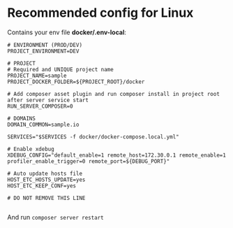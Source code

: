 Recommended config for Linux
===========================

Contains your env file **docker/.env-local**:
```dotenv
# ENVIRONMENT (PROD/DEV)
PROJECT_ENVIRONMENT=DEV

# PROJECT
# Required and UNIQUE project name
PROJECT_NAME=sample
PROJECT_DOCKER_FOLDER=${PROJECT_ROOT}/docker

# Add composer asset plugin and run composer install in project root after server service start
RUN_SERVER_COMPOSER=0

# DOMAINS
DOMAIN_COMMON=sample.io

SERVICES="$SERVICES -f docker/docker-compose.local.yml"

# Enable xdebug
XDEBUG_CONFIG="default_enable=1 remote_host=172.30.0.1 remote_enable=1 profiler_enable_trigger=0 remote_port=${DEBUG_PORT}"

# Auto update hosts file
HOST_ETC_HOSTS_UPDATE=yes
HOST_ETC_KEEP_CONF=yes

# DO NOT REMOVE THIS LINE


```

And run ```composer server restart```